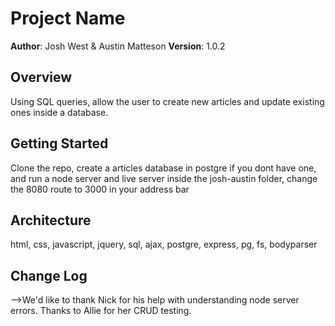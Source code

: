 # Project Name

**Author**: Josh West & Austin Matteson
**Version**: 1.0.2

## Overview
<!-- Provide a high level overview of what this application is and why you are building it, beyond the fact that it's an assignment for a Code Fellows 301 class. (i.e. What's your problem domain?) -->
Using SQL queries, allow the user to create new articles and update existing ones inside a database.

## Getting Started
<!-- What are the steps that a user must take in order to build this app on their own machine and get it running? -->
Clone the repo, create a articles database in postgre if you dont have one, and run a node server and live server inside the josh-austin folder, change the 8080 route to 3000 in your address bar

## Architecture
<!-- Provide a detailed description of the application design. What technologies (languages, libraries, etc) you're using, and any other relevant design information. -->
html, css, javascript, jquery, sql, ajax, postgre, express, pg, fs, bodyparser

## Change Log
<!-- Use this are to document the iterative changes made to your application as each feature is successfully implemented. Use time stamps. Here's an examples:

02-23-2018 10:30am - SQL queries for get and post
02-23-2018 11:30am - SQL query for put

## Credits and Collaborations
<!-- Give credit (and a link) to other people or resources that helped you build this application. -->
-->We'd like to thank Nick for his help with understanding node server errors. Thanks to Allie for her CRUD testing.